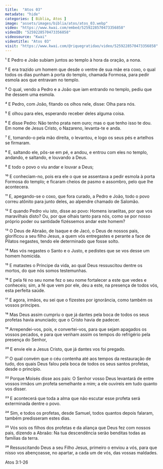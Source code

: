 ```yaml
---
title:  "Atos 03"
metadate: "hide"
categories: [ Biblia, Atos ]
image: "assets/images/biblia/atos/atos_03.webp"
video: "https://www.kwai.com/embed/5259228570473356858"
videoID: "5259228570473356858"
videosource: "Kwai"
videotitle: "Atos 03"
visit: "https://www.kwai.com/@riquegratidao/video/5259228570473356858"
---
```


¹ E Pedro e João subiam juntos ao templo à hora da oração, a nona.

² E era trazido um homem que desde o ventre de sua mãe era coxo, o qual todos os dias punham à porta do templo, chamada Formosa, para pedir esmola aos que entravam no templo.

³ O qual, vendo a Pedro e a João que iam entrando no templo, pediu que lhe dessem uma esmola.

⁴ E Pedro, com João, fitando os olhos nele, disse: Olha para nós.

⁵ E olhou para eles, esperando receber deles alguma coisa.

⁶ E disse Pedro: Não tenho prata nem ouro; mas o que tenho isso te dou. Em nome de Jesus Cristo, o Nazareno, levanta-te e anda.

⁷ E, tomando-o pela mão direita, o levantou, e logo os seus pés e artelhos se firmaram.

⁸ E, saltando ele, pôs-se em pé, e andou, e entrou com eles no templo, andando, e saltando, e louvando a Deus.

⁹ E todo o povo o viu andar e louvar a Deus;

¹⁰ E conheciam-no, pois era ele o que se assentava a pedir esmola à porta Formosa do templo; e ficaram cheios de pasmo e assombro, pelo que lhe acontecera.

¹¹ E, apegando-se o coxo, que fora curado, a Pedro e João, todo o povo correu atônito para junto deles, ao alpendre chamado de Salomão.

¹² E quando Pedro viu isto, disse ao povo: Homens israelitas, por que vos maravilhais disto? Ou, por que olhais tanto para nós, como se por nosso próprio poder ou santidade fizéssemos andar este homem?

¹³ O Deus de Abraão, de Isaque e de Jacó, o Deus de nossos pais, glorificou a seu filho Jesus, a quem vós entregastes e perante a face de Pilatos negastes, tendo ele determinado que fosse solto.

¹⁴ Mas vós negastes o Santo e o Justo, e pedistes que se vos desse um homem homicida.

¹⁵ E matastes o Príncipe da vida, ao qual Deus ressuscitou dentre os mortos, do que nós somos testemunhas.

¹⁶ E pela fé no seu nome fez o seu nome fortalecer a este que vedes e conheceis; sim, a fé que vem por ele, deu a este, na presença de todos vós, esta perfeita saúde.

¹⁷ E agora, irmãos, eu sei que o fizestes por ignorância, como também os vossos príncipes.

¹⁸ Mas Deus assim cumpriu o que já dantes pela boca de todos os seus profetas havia anunciado; que o Cristo havia de padecer.

¹⁹ Arrependei-vos, pois, e convertei-vos, para que sejam apagados os vossos pecados, e para que venham assim os tempos do refrigério pela presença do Senhor,

²⁰ E envie ele a Jesus Cristo, que já dantes vos foi pregado.

²¹ O qual convém que o céu contenha até aos tempos da restauração de tudo, dos quais Deus falou pela boca de todos os seus santos profetas, desde o princípio.

²² Porque Moisés disse aos pais: O Senhor vosso Deus levantará de entre vossos irmãos um profeta semelhante a mim; a ele ouvireis em tudo quanto vos disser.

²³ E acontecerá que toda a alma que não escutar esse profeta será exterminada dentre o povo.

²⁴ Sim, e todos os profetas, desde Samuel, todos quantos depois falaram, também predisseram estes dias.

²⁵ Vós sois os filhos dos profetas e da aliança que Deus fez com nossos pais, dizendo a Abraão: Na tua descendência serão benditas todas as famílias da terra.

²⁶ Ressuscitando Deus a seu Filho Jesus, primeiro o enviou a vós, para que nisso vos abençoasse, no apartar, a cada um de vós, das vossas maldades. 




Atos 3:1-26
